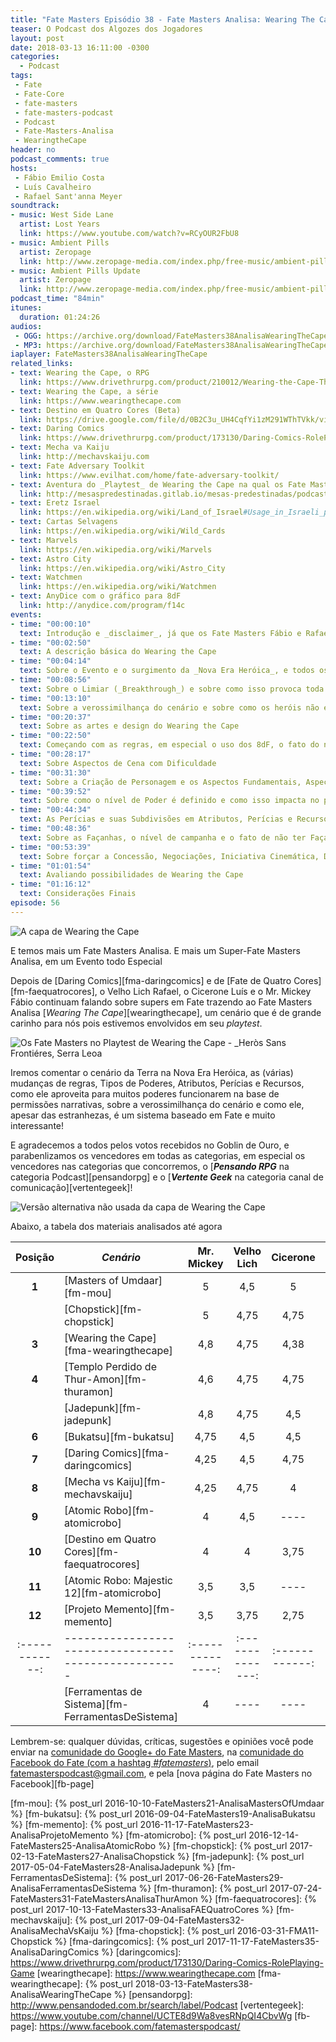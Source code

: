 ```yaml
---
title: "Fate Masters Episódio 38 - Fate Masters Analisa: Wearing The Cape"
teaser: O Podcast dos Algozes dos Jogadores
layout: post
date: 2018-03-13 16:11:00 -0300
categories:
  - Podcast
tags:
 - Fate
 - Fate-Core
 - fate-masters
 - fate-masters-podcast
 - Podcast
 - Fate-Masters-Analisa
 - WearingtheCape
header: no
podcast_comments: true 
hosts:
 - Fábio Emilio Costa
 - Luís Cavalheiro
 - Rafael Sant'anna Meyer
soundtrack:
- music: West Side Lane
  artist: Lost Years
  link: https://www.youtube.com/watch?v=RCyOUR2FbU8
- music: Ambient Pills
  artist: Zeropage
  link: http://www.zeropage-media.com/index.php/free-music/ambient-pills
- music: Ambient Pills Update
  artist: Zeropage
  link: http://www.zeropage-media.com/index.php/free-music/ambient-pills-update
podcast_time: "84min"
itunes:
  duration: 01:24:26
audios:
 - OGG: https://archive.org/download/FateMasters38AnalisaWearingTheCape/FateMasters38-AnalisaWearingTheCape.ogg
 - MP3: https://archive.org/download/FateMasters38AnalisaWearingTheCape/FateMasters38-AnalisaWearingTheCape.mp3
iaplayer: FateMasters38AnalisaWearingTheCape
related_links:
- text: Wearing the Cape, o RPG
  link: https://www.drivethrurpg.com/product/210012/Wearing-the-Cape-The-Roleplaying-Game
- text: Wearing the Cape, a série
  link: https://www.wearingthecape.com
- text: Destino em Quatro Cores (Beta)
  link: https://drive.google.com/file/d/0B2C3u_UH4CqfYi1zM291WThTVkk/view?usp=sharing
- text: Daring Comics
  link: https://www.drivethrurpg.com/product/173130/Daring-Comics-RolePlaying-Game
- text: Mecha va Kaiju
  link: http://mechavskaiju.com
- text: Fate Adversary Toolkit
  link: https://www.evilhat.com/home/fate-adversary-toolkit/
- text: Aventura do _Playtest_ de Wearing the Cape na qual os Fate Masters se envolveram
  link: http://mesaspredestinadas.gitlab.io/mesas-predestinadas/podcast/MP4-SenhorTribalHitech/ 
- text: Eretz Israel
  link: https://en.wikipedia.org/wiki/Land_of_Israel#Usage_in_Israeli_politics
- text: Cartas Selvagens
  link: https://en.wikipedia.org/wiki/Wild_Cards
- text: Marvels
  link: https://en.wikipedia.org/wiki/Marvels
- text: Astro City
  link: https://en.wikipedia.org/wiki/Astro_City
- text: Watchmen
  link: https://en.wikipedia.org/wiki/Watchmen
- text: AnyDice com o gráfico para 8dF
  link: http://anydice.com/program/f14c
events:
- time: "00:00:10"
  text: Introdução e _disclaimer_, já que os Fate Masters Fábio e Rafael foram playtesters
- time: "00:02:50"
  text: A descrição básica do Wearing the Cape
- time: "00:04:14"
  text: Sobre o Evento e o surgimento da _Nova Era Heróica_, e todos os impactos envolvidos com o surgimento dos Heróis, ou Limiares (_Breakthroughs_)
- time: "00:08:56"
  text: Sobre o Limiar (_Breakthrough_) e sobre como isso provoca toda uma série de problemas sociais no cenário, como a Busca de Poder (_Origin Chase_) e os Limiares Psicóticos
- time: "00:13:10"
  text: Sobre a verossimilhança do cenário e sobre como os heróis não estão acima da lei, incluindo o Departamento de Atividades Super-Humanas e o preconceito com os Limiares
- time: "00:20:37"
  text: Sobre as artes e design do Wearing the Cape
- time: "00:22:50"
  text: Começando com as regras, em especial o uso dos 8dF, o fato do narrador não rolar mas poder modificar o resultado e obter Pontos de Destino, e relacionados
- time: "00:28:17"
  text: Sobre Aspectos de Cena com Dificuldade
- time: "00:31:30"
  text: Sobre a Criação de Personagem e os Aspectos Fundamentais, Aspecto de Poder e de Herói, Nível e Tipo de Poder, e sobre os vários Tipos de Poder
- time: "00:39:52"
  text: Sobre como o nível de Poder é definido e como isso impacta no personagem e como os Tipos de Poder definem o que o herói pode fazer ou não, por Permissões e Restrições, e as Façanhas de Herói, além do Fractal de Time
- time: "00:44:34"
  text: As Perícias e suas Subdivisões em Atributos, Perícias e Recursos, os Bônus de Atributo e como isso impacta quando combinado a certas Façanhas heróicas
- time: "00:48:36"
  text: Sobre as Façanhas, o nível de campanha e o fato de não ter Façanhas iniciais
- time: "00:53:39"
  text: Sobre forçar a Concessão, Negociações, Iniciativa Cinemática, Distância dentro de Zona e sobre a Perícia de Auxílio
- time: "01:01:54"
  text: Avaliando possibilidades de Wearing the Cape
- time: "01:16:12"
  text: Considerações Finais
episode: 56
---
```


![A capa de Wearing the Cape](/assets/wtc_16001_rpg_game-book-cover-r-1.jpg)

E temos mais um Fate Masters Analisa.  E mais um Super-Fate Masters Analisa, em um Evento todo Especial

Depois de [Daring Comics][fma-daringcomics] e de [Fate de Quatro Cores][fm-faequatrocores], o Velho Lich Rafael, o Cicerone Luís e o Mr. Mickey Fábio continuam falando sobre supers em Fate trazendo ao Fate Masters Analisa [_Wearing The Cape_][wearingthecape], um cenário que é de grande carinho para nós pois estivemos envolvidos em seu _playtest_.

![Os Fate Masters no Playtest de Wearing the Cape - _Heròs Sans Frontiéres, Serra Leoa](/assets/PlaytestersWtC.png)

Iremos comentar o cenário da Terra na Nova Era Heróica, as (várias) mudanças de regras, Tipos de Poderes, Atributos, Perícias e Recursos, como ele aproveita para muitos poderes funcionarem na base de permissões narrativas, sobre a verossimilhança do cenário e como ele, apesar das estranhezas, é um sistema baseado em Fate e muito interessante!

E agradecemos a todos pelos votos recebidos no Goblin de Ouro, e parabenlizamos os vencedores em todas as categorias, em especial os vencedores nas categorias que concorremos, o [_**Pensando RPG**_ na categoria Podcast][pensandorpg] e o [_**Vertente Geek**_ na categoria canal de comunicação][vertentegeek]!

![Versão alternativa não usada da capa de Wearing the Cape](/assets/wearing-the-cape-rpg.jpg)

Abaixo, a tabela dos materiais analisados até agora

| **Posição**  | ***Cenário***                                      | **Mr. Mickey** | **Velho Lich** | **Cicerone** | **Média** |
|:------------:|----------------------------------------------------|:--------------:|:--------------:|:------------:|:---------:|
|  **1**       | [Masters of Umdaar][fm-mou]                        |    5           |       4,5      |     5        |   4.83    |
|              | [Chopstick][fm-chopstick]                          |    5           |       4,75     |     4,75     |   4.83    |
|  **3**       | [Wearing the Cape][fma-wearingthecape]             |    4,8         |       4,75     |     4,38     |   4,78    |
|  **4**       | [Templo Perdido de Thur-Amon][fm-thuramon]         |    4,6         |       4,75     |     4,75     |   4,68    |
|              | [Jadepunk][fm-jadepunk]                            |    4,8         |       4,75     |     4,5      |   4,68    |
|  **6**       | [Bukatsu][fm-bukatsu]                              |    4,75        |       4,5      |     4,5      |   4,58    |
|  **7**       | [Daring Comics][fma-daringcomics]                  |    4,25        |       4,5      |     4,75     |   4,5     |
|  **8**       | [Mecha vs Kaiju][fm-mechavskaiju]                  |    4,25        |       4,75     |     4        |   4,33    |
|  **9**       | [Atomic Robo][fm-atomicrobo]                       |    4           |       4,5      |     ----     |   4,25    |
|  **10**      | [Destino em Quatro Cores][fm-faequatrocores]       |    4           |       4        |     3,75     |   3,92    |
|  **11**      | [Atomic Robo: Majestic 12][fm-atomicrobo]          |    3,5         |       3,5      |     ----     |   3,5     |
|  **12**      | [Projeto Memento][fm-memento]                      |    3,5         |       3,75     |     2,75     |   3,33    |
|:------------:|----------------------------------------------------|:--------------:|:--------------:|:------------:|:---------:|
|              | [Ferramentas de Sistema][fm-FerramentasDeSistema]  |    4           |       ----     |     ----     |   4       |

Lembrem-se: qualquer  dúvidas, críticas, sugestões  e opiniões você pode enviar na [comunidade do Google+ do Fate Masters][gplus], na [comunidade do Facebook do Fate (com a hashtag _#fatemasters_)][fb], pelo email <fatemasterspodcast@gmail.com>, e pela [nova página do Fate Masters no Facebook][fb-page]

[gplus]: https://plus.google.com/communities/100913016060492249875
[fb]: https://www.facebook.com/groups/faterpgbrasil/
[spaces]: https://goo.gl/spaces/gFqsaUsaSJN1boHH9
[fm-mou]: {% post_url 2016-10-10-FateMasters21-AnalisaMastersOfUmdaar %}
[fm-bukatsu]: {% post_url 2016-09-04-FateMasters19-AnalisaBukatsu %}
[fm-memento]: {% post_url 2016-11-17-FateMasters23-AnalisaProjetoMemento %}
[fm-atomicrobo]: {% post_url 2016-12-14-FateMasters25-AnalisaAtomicRobo %}
[fm-chopstick]:  {% post_url 2017-02-13-FateMasters27-AnalisaChopstick %}
[fm-jadepunk]:  {% post_url 2017-05-04-FateMasters28-AnalisaJadepunk %}
[fm-FerramentasDeSistema]:  {% post_url 2017-06-26-FateMasters29-AnalisaFerramentasDeSistema %}
[fm-thuramon]:  {% post_url 2017-07-24-FateMasters31-FateMastersAnalisaThurAmon %}
[fm-faequatrocores]:  {% post_url 2017-10-13-FateMasters33-AnalisaFAEQuatroCores %}
[fm-mechavskaiju]:  {% post_url 2017-09-04-FateMasters32-AnalisaMechaVsKaiju %}
[fma-chopstick]: {% post_url 2016-03-31-FMA11-Chopstick %}
[fma-daringcomics]: {% post_url 2017-11-17-FateMasters35-AnalisaDaringComics %}
[daringcomics]: https://www.drivethrurpg.com/product/173130/Daring-Comics-RolePlaying-Game
[wearingthecape]: https://www.wearingthecape.com
[fma-wearingthecape]: {% post_url 2018-03-13-FateMasters38-AnalisaWearingTheCape %}
[pensandorpg]: http://www.pensandoded.com.br/search/label/Podcast
[vertentegeek]: https://www.youtube.com/channel/UCTE8d9Wa8vesRNpQI4CbvWg
[fb-page]: https://www.facebook.com/fatemasterspodcast/

